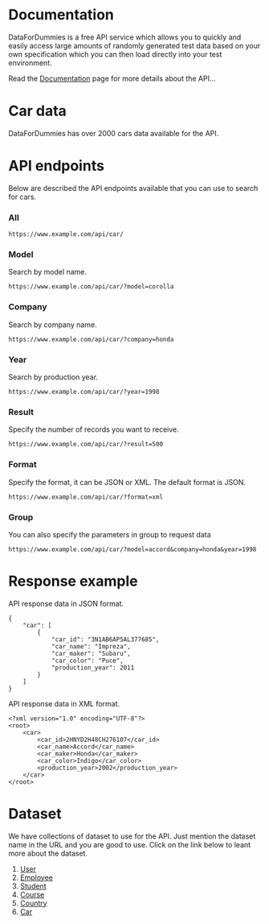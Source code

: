 # Documentation

DataForDummies is a free API service which allows you to quickly and easily access large amounts of randomly generated test data based on your own specification which you can then load directly into your test environment.

Read the [Documentation](./) page for more details about the API...

# Car data

DataForDummies has over 2000 cars data available for the API.

# API endpoints

Below are described the API endpoints available that you can use to search for cars.

### All

`https://www.example.com/api/car/`

### Model

Search by model name.

`https://www.example.com/api/car/?model=corolla`

### Company

Search by company name.

`https://www.example.com/api/car/?company=honda`

### Year

Search by production year.

`https://www.example.com/api/car/?year=1998`

### Result

Specify the number of records you want to receive.

`https://www.example.com/api/car/?result=500`

### Format

Specify the format, it can be JSON or XML. The default format is JSON.

`https://www.example.com/api/car/?format=xml`

### Group

You can also specify the parameters in group to request data

`https://www.example.com/api/car/?model=accord&company=honda&year=1998`

# Response example

API response data in JSON format.

```
{
    "car": [
        {
            "car_id": "3N1AB6AP5AL377685",
            "car_name": "Impreza",
            "car_maker": "Subaru",
            "car_color": "Puce",
            "production_year": 2011
        }
    ]
}
```

API response data in XML format.

```
<?xml version="1.0" encoding="UTF-8"?>
<root>
    <car>
        <car_id>2HNYD2H48CH276107</car_id>
        <car_name>Accord</car_name>
        <car_maker>Honda</car_maker>
        <car_color>Indigo</car_color>
        <production_year>2002</production_year>
    </car>
</root>
```

# Dataset

We have collections of dataset to use for the API. Just mention the dataset name in the URL and you are good to use. Click on the link below to leant more about the dataset.

1. [User](user)
2. [Employee](employee)
3. [Student](student)
4. [Course](course)
5. [Country](country)
6. [Car](car)
